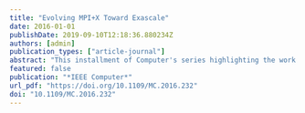 ```yaml
---
title: "Evolving MPI+X Toward Exascale"
date: 2016-01-01
publishDate: 2019-09-10T12:18:36.880234Z
authors: [admin]
publication_types: ["article-journal"]
abstract: "This installment of Computer's series highlighting the work published in IEEE Computer Society journals comes from IEEE Transactions on Parallel and Distributed Systems."
featured: false
publication: "*IEEE Computer*"
url_pdf: "https://doi.org/10.1109/MC.2016.232"
doi: "10.1109/MC.2016.232"
---
```


